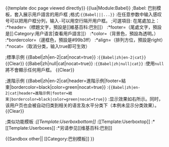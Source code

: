 <!-- 在本行下編輯模板說明 -->
<noinclude>{{template doc page viewed directly}}</noinclude>
{{lua|Module:Babel}}
;Babel: 巴别模板，套入展示用戶語言的用戶框
;格式:<code><nowiki>{{Babel|<box1>|<box2>|<box3>...}}</nowiki></code>
:在任意参数中输入感叹号可以把用户框分列，输入<code>-</code>可以用空行隔开用户框。
;可選項目: 在尾處加上：
:*header=（標題文字，預設是[[維基百科:巴別]]）
:*footer=（尾處文字，預設是[[:Category:用户语言|查看用戶語言]]）
:*color=（背景色，預設為透明。）
:*bordercolor=（邊框色，預設是#99b3ff）
:*align=（排列方位，預設是right）
:*nocat=（取消分类，输入true即可生效）

;標準示例
{{Babel|zh|en-2|cat|nocat=true}}
:<code><nowiki>{{Babel|zh|en-2|cat}}</nowiki></code>
{{Clear}}
{{Babel|zh|null|cat|nocat=true}}
:<code><nowiki>{{Babel|zh|null|cat}}</nowiki></code>
:使用<code>null</code>將不會顯示任何用戶框。
{{Clear}}

;進階示例
{{Babel|zh|en-2|cat|header=進階示例|footer=結束|bordercolor=black|color=green|nocat=true}}
:<code><nowiki>{{Babel|zh|en-2|cat|header=進階示例|footer=結束|bordercolor=black|color=green|nocat=true}}</nowiki></code>
:显示效果如右所示。同时，该用户页也会被自动归类到相关的语言及水平分类下（本例未显示分类效果）。
{{Clear}}

;类似功能模板
:*[[Template:Userboxbottom]]
:*[[Template:Userboxtop]]
:*[[Template:Userboxes]]
:*另请参见[[维基百科:巴别]]

<includeonly>{{Sandbox other||<!-- 本行下加入模板的分類，跨維基連結加入Wikidata（參見[[Wikipedia:Wikidata]]） -->
[[Category:巴别模板]]
}}</includeonly>